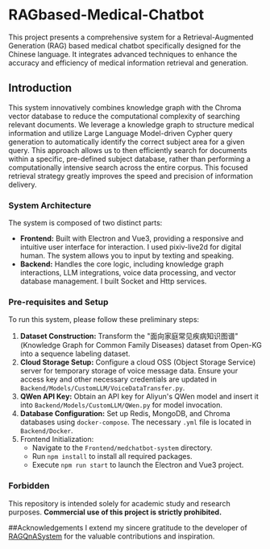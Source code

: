 # RAGbased-Medical-Chatbot

This project presents a comprehensive system for a Retrieval-Augmented Generation (RAG) based medical chatbot specifically designed for the Chinese language. It integrates advanced techniques to enhance the accuracy and efficiency of medical information retrieval and generation.

## Introduction

This system innovatively combines knowledge graph with the Chroma vector database to reduce the computational complexity of searching relevant documents. We leverage a knowledge graph to structure medical information and utilize Large Language Model-driven Cypher query generation to automatically identify the correct subject area for a given query. This approach allows us to then efficiently search for documents within a specific, pre-defined subject database, rather than performing a computationally intensive search across the entire corpus. This focused retrieval strategy greatly improves the speed and precision of information delivery.

### System Architecture

The system is composed of two distinct parts:

- **Frontend:** Built with Electron and Vue3, providing a responsive and intuitive user interface for interaction. I used pixiv-live2d for digital human. The system allows you to input by texting and speaking.
- **Backend:** Handles the core logic, including knowledge graph interactions, LLM integrations, voice data processing, and vector database management. I built Socket and Http services.

### Pre-requisites and Setup

To run this system, please follow these preliminary steps:

1. **Dataset Construction:** Transform the "面向家庭常见疾病知识图谱" (Knowledge Graph for Common Family Diseases) dataset from Open-KG into a sequence labeling dataset.
2. **Cloud Storage Setup:** Configure a cloud OSS (Object Storage Service) server for temporary storage of voice message data. Ensure your access key and other necessary credentials are updated in `Backend/Models/CustomLLM/VoiceDataTransfer.py`.
3. **QWen API Key:** Obtain an API key for Aliyun's QWen model and insert it into `Backend/Models/CustomLLM/QWen.py` for model invocation.
4. **Database Configuration:** Set up Redis, MongoDB, and Chroma databases using `docker-compose`. The necessary `.yml` file is located in `Backend/Docker`.
5. Frontend Initialization:
   - Navigate to the `Frontend/medchatbot-system` directory.
   - Run `npm install` to install all required packages.
   - Execute `npm run start` to launch the Electron and Vue3 project.

### Forbidden

This repository is intended solely for academic study and research purposes. **Commercial use of this project is strictly prohibited.**

##Acknowledgements
I extend my sincere gratitude to the developer of [RAGQnASystem](https://github.com/honeyandme/RAGQnASystem) for the valuable contributions and inspiration.
